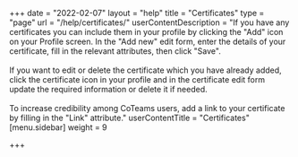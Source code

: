 +++
date = "2022-02-07"
layout = "help"
title = "Certificates"
type = "page"
url = "/help/certificates/"
userContentDescription = "If you have any certificates you can include them in your profile by clicking the \"Add\" icon on your Profile screen. In the \"Add new\" edit form, enter the details of your certificate, fill in the relevant attributes, then click \"Save\".<br><br>If you want to edit or delete the certificate which you have already added, click the certificate icon in your profile and in the certificate edit form update the required information or delete it if needed.<br><br>To increase credibility among CoTeams users, add a link to your certificate by filling in the \"Link\" attribute."
userContentTitle = "Certificates"
[menu.sidebar]
weight = 9

+++
